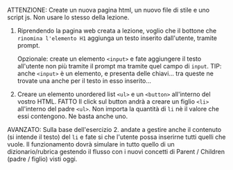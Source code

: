 ATTENZIONE:
Create un nuova pagina html, un nuovo file di stile e uno script js.
Non usare lo stesso della lezione.

1. Riprendendo la pagina web creata a lezione, voglio che il bottone che `rinomina l'elemento H1`
   aggiunga un testo inserito dall'utente, tramite prompt.

   Opzionale: create un elemento `<input>` e fate aggiungere il testo all'utente non più tramite
   il prompt ma tramite quel campo di `input`.
   TIP: anche `<input>` è un elemento, e presenta delle chiavi...
   tra queste ne trovate una anche per il testo in esso inserito...

2. Creare un elemento unordered list `<ul>` e un `<button>` all'interno del vostro HTML. FATTO
   Il click sul button andrà a creare un figlio `<li>` all'interno del padre `<ul>`.
   Non importa la quantità di `li` nè il valore che essi contengono. Ne basta anche uno.

AVANZATO:
Sulla base dell'esercizio 2. andate a gestire anche il contenuto (si intende il testo) del `li` e fate si
che l'utente possa inserirne tutti quelli che vuole. Il funzionamento dovrà simulare in tutto quello di
un dizionario/rubrica gestendo il flusso con i nuovi concetti di Parent / Children (padre / figlio)
visti oggi.
